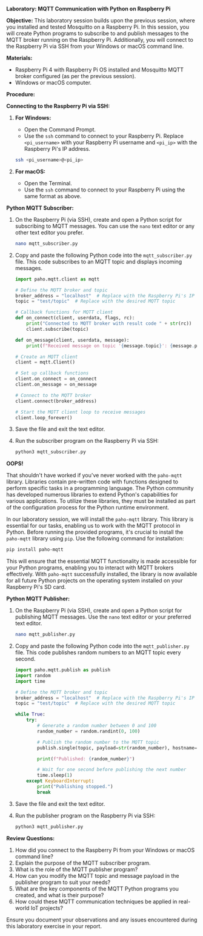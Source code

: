 **Laboratory: MQTT Communication with Python on Raspberry Pi**

**Objective:**
This laboratory session builds upon the previous session, where you installed and tested Mosquitto on a Raspberry Pi. In this session, you will create Python programs to subscribe to and publish messages to the MQTT broker running on the Raspberry Pi. Additionally, you will connect to the Raspberry Pi via SSH from your Windows or macOS command line.

**Materials:**
- Raspberry Pi 4 with Raspberry Pi OS installed and Mosquitto MQTT broker configured (as per the previous session).
- Windows or macOS computer.

**Procedure:**

**Connecting to the Raspberry Pi via SSH:**
1. **For Windows:**
    - Open the Command Prompt.
    - Use the `ssh` command to connect to your Raspberry Pi. Replace `<pi_username>` with your Raspberry Pi username and `<pi_ip>` with the Raspberry Pi's IP address.
    ```bash
    ssh <pi_username>@<pi_ip>
    ```
    
2. **For macOS:**
    - Open the Terminal.
    - Use the `ssh` command to connect to your Raspberry Pi using the same format as above.

**Python MQTT Subscriber:**
1. On the Raspberry Pi (via SSH), create and open a Python script for subscribing to MQTT messages. You can use the `nano` text editor or any other text editor you prefer.
   ```bash
   nano mqtt_subscriber.py
   ```

2. Copy and paste the following Python code into the `mqtt_subscriber.py` file. This code subscribes to an MQTT topic and displays incoming messages.
   ```python
   import paho.mqtt.client as mqtt

   # Define the MQTT broker and topic
   broker_address = "localhost"  # Replace with the Raspberry Pi's IP if not running locally
   topic = "test/topic"  # Replace with the desired MQTT topic

   # Callback functions for MQTT client
   def on_connect(client, userdata, flags, rc):
       print("Connected to MQTT broker with result code " + str(rc))
       client.subscribe(topic)

   def on_message(client, userdata, message):
       print(f"Received message on topic '{message.topic}': {message.payload.decode()}")

   # Create an MQTT client
   client = mqtt.Client()

   # Set up callback functions
   client.on_connect = on_connect
   client.on_message = on_message

   # Connect to the MQTT broker
   client.connect(broker_address)

   # Start the MQTT client loop to receive messages
   client.loop_forever()
   ```

3. Save the file and exit the text editor.

4. Run the subscriber program on the Raspberry Pi via SSH:
   ```bash
   python3 mqtt_subscriber.py
   ```
   
**OOPS!**

That shouldn't have worked if you've never worked with the `paho-mqtt` library.
Libraries contain pre-written code with functions designed to perform specific tasks in a programming language.
The Python community has developed numerous libraries to extend Python's capabilities for various applications.
To utilize these libraries, they must be installed as part of the configuration process for the Python runtime environment.

In our laboratory session, we will install the `paho-mqtt` library.
This library is essential for our tasks, enabling us to work with the MQTT protocol in Python.
Before running the provided programs, it's crucial to install the `paho-mqtt` library using `pip`.
Use the following command for installation:

```bash
pip install paho-mqtt
```
This will ensure that the essential MQTT functionality is made accessible for your Python programs, enabling you to interact with MQTT brokers effectively.
With `paho-mqtt` successfully installed, the library is now available for all future Python projects on the operating system installed on your Raspberry Pi's SD card.

**Python MQTT Publisher:**
1. On the Raspberry Pi (via SSH), create and open a Python script for publishing MQTT messages. Use the `nano` text editor or your preferred text editor.
   ```bash
   nano mqtt_publisher.py
   ```

2. Copy and paste the following Python code into the `mqtt_publisher.py` file. This code publishes random numbers to an MQTT topic every second.
   ```python
   import paho.mqtt.publish as publish
   import random
   import time

   # Define the MQTT broker and topic
   broker_address = "localhost"  # Replace with the Raspberry Pi's IP if not running locally
   topic = "test/topic"  # Replace with the desired MQTT topic

   while True:
       try:
           # Generate a random number between 0 and 100
           random_number = random.randint(0, 100)

           # Publish the random number to the MQTT topic
           publish.single(topic, payload=str(random_number), hostname=broker_address)

           print(f"Published: {random_number}")

           # Wait for one second before publishing the next number
           time.sleep(1)
       except KeyboardInterrupt:
           print("Publishing stopped.")
           break
   ```

3. Save the file and exit the text editor.

4. Run the publisher program on the Raspberry Pi via SSH:
   ```bash
   python3 mqtt_publisher.py
   ```

**Review Questions:**
1. How did you connect to the Raspberry Pi from your Windows or macOS command line?
2. Explain the purpose of the MQTT subscriber program.
3. What is the role of the MQTT publisher program?
4. How can you modify the MQTT topic and message payload in the publisher program to suit your needs?
5. What are the key components of the MQTT Python programs you created, and what is their purpose?
6. How could these MQTT communication techniques be applied in real-world IoT projects?

Ensure you document your observations and any issues encountered during this laboratory exercise in your report.
